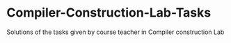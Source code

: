 # Compiler-Construction-Lab-Tasks
Solutions of the tasks given by course teacher in Compiler construction Lab
